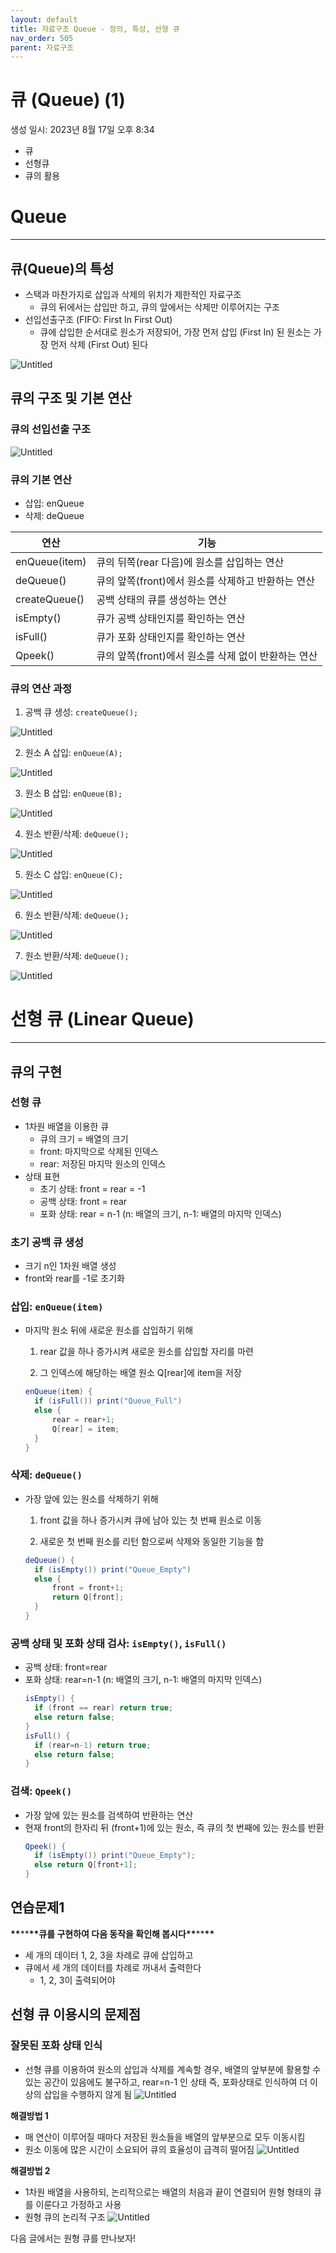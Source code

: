 ```yaml
---
layout: default
title: 자료구조 Queue - 정의, 특성, 선형 큐
nav_order: 505
parent: 자료구조
---
```


# 큐 (Queue) (1)

생성 일시: 2023년 8월 17일 오후 8:34

- 큐
- 선형큐
- 큐의 활용

# Queue

---

## 큐(Queue)의 특성

- 스택과 마찬가지로 삽입과 삭제의 위치가 제한적인 자료구조
  - 큐의 뒤에서는 삽입만 하고, 큐의 앞에서는 삭제만 이루어지는 구조
- 선입선출구조 (FIFO: First In First Out)
  - 큐에 삽입한 순서대로 원소가 저장되어, 가장 먼저 삽입 (First In) 된 원소는 가장 먼저 삭제 (First Out) 된다

![Untitled](https://img1.daumcdn.net/thumb/R1280x0/?scode=mtistory2&fname=https%3A%2F%2Fblog.kakaocdn.net%2Fdn%2FbYg3WM%2FbtsteRurR9Y%2Fi63jn3oVQoFaadabo1erxK%2Fimg.png)

## 큐의 구조 및 기본 연산

### 큐의 선입선출 구조

![Untitled](https://img1.daumcdn.net/thumb/R1280x0/?scode=mtistory2&fname=https%3A%2F%2Fblog.kakaocdn.net%2Fdn%2FPx8kT%2FbtstkUjmfC9%2FahW3P1BsLNeQimZKskWKp1%2Fimg.png)

### 큐의 기본 연산

- 삽입: enQueue
- 삭제: deQueue

| 연산          | 기능                                                |
| ------------- | --------------------------------------------------- |
| enQueue(item) | 큐의 뒤쪽(rear 다음)에 원소를 삽입하는 연산         |
| deQueue()     | 큐의 앞쪽(front)에서 원소를 삭제하고 반환하는 연산  |
| createQueue() | 공백 상태의 큐를 생성하는 연산                      |
| isEmpty()     | 큐가 공백 상태인지를 확인하는 연산                  |
| isFull()      | 큐가 포화 상태인지를 확인하는 연산                  |
| Qpeek()       | 큐의 앞쪽(front)에서 원소를 삭제 없이 반환하는 연산 |

### 큐의 연산 과정

1. 공백 큐 생성: `createQueue();`

![Untitled](https://img1.daumcdn.net/thumb/R1280x0/?scode=mtistory2&fname=https%3A%2F%2Fblog.kakaocdn.net%2Fdn%2FbM96vq%2Fbtss9hniCOz%2FEwxJeRlC0cc19f1LVoUYtk%2Fimg.png)

2. 원소 A 삽입: `enQueue(A);`

![Untitled](https://img1.daumcdn.net/thumb/R1280x0/?scode=mtistory2&fname=https%3A%2F%2Fblog.kakaocdn.net%2Fdn%2FcvvBj2%2Fbtstk6cRKmi%2FErFX9JEkzmMKEwRKBiXIek%2Fimg.png)

3. 원소 B 삽입: `enQueue(B);`

![Untitled](https://img1.daumcdn.net/thumb/R1280x0/?scode=mtistory2&fname=https%3A%2F%2Fblog.kakaocdn.net%2Fdn%2F6rE6w%2FbtstfPbU8po%2FytPeQyi47JpkKKs1xXuDrk%2Fimg.png)

4. 원소 반환/삭제: `deQueue();`

![Untitled](https://img1.daumcdn.net/thumb/R1280x0/?scode=mtistory2&fname=https%3A%2F%2Fblog.kakaocdn.net%2Fdn%2FbuYFt5%2FbtstfTk55qM%2FqAJsDTF0LX3mfSxlXdOfrk%2Fimg.png)

5. 원소 C 삽입: `enQueue(C);`

![Untitled](https://img1.daumcdn.net/thumb/R1280x0/?scode=mtistory2&fname=https%3A%2F%2Fblog.kakaocdn.net%2Fdn%2FD1w3Q%2Fbtss9CEQW92%2Foqcaou9V6MVgeRgEoewsJK%2Fimg.png)

6. 원소 반환/삭제: `deQueue();`

![Untitled](https://img1.daumcdn.net/thumb/R1280x0/?scode=mtistory2&fname=https%3A%2F%2Fblog.kakaocdn.net%2Fdn%2FyKxNG%2FbtsteSNDMXE%2FNTvbxYV3gTtFta3Dkwxfu0%2Fimg.png)

7. 원소 반환/삭제: `deQueue();`

![Untitled](https://img1.daumcdn.net/thumb/R1280x0/?scode=mtistory2&fname=https%3A%2F%2Fblog.kakaocdn.net%2Fdn%2Fdu5ONu%2FbtsteQI3jeM%2FZFBsr28NKc9CbMFZEQEck1%2Fimg.png)

# 선형 큐 (Linear Queue)

---

## 큐의 구현

### 선형 큐

- 1차원 배열을 이용한 큐
  - 큐의 크기 = 배열의 크기
  - front: 마지막으로 삭제된 인덱스
  - rear: 저장된 마지막 원소의 인덱스
- 상태 표현
  - 초기 상태: front = rear = -1
  - 공백 상태: front = rear
  - 포화 상태: rear = n-1 (n: 배열의 크기, n-1: 배열의 마지막 인덱스)

### 초기 공백 큐 생성

- 크기 n인 1차원 배열 생성
- front와 rear를 -1로 초기화

### 삽입: `enQueue(item)`

- 마지막 원소 뒤에 새로운 원소를 삽입하기 위해

  1. rear 값을 하나 증가시켜 새로운 원소를 삽입할 자리를 마련

  2. 그 인덱스에 해당하는 배열 원소 Q[rear]에 item을 저장

  ```java
  enQueue(item) {
  	if (isFull()) print("Queue_Full")
  	else {
  		rear = rear+1;
  		Q[rear] = item;
  	}
  }
  ```

### 삭제: `deQueue()`

- 가장 앞에 있는 원소를 삭제하기 위해

  1. front 값을 하나 증가시켜 큐에 남아 있는 첫 번째 원소로 이동

  2. 새로운 첫 번째 원소를 리턴 함으로써 삭제와 동일한 기능을 함

  ```java
  deQueue() {
  	if (isEmpty()) print("Queue_Empty")
  	else {
  		front = front+1;
  		return Q[front];
  	}
  }
  ```

### 공백 상태 및 포화 상태 검사: `isEmpty()`, `isFull()`

- 공백 상태: front=rear
- 포화 상태: rear=n-1 (n: 배열의 크기, n-1: 배열의 마지막 인덱스)
  ```java
  isEmpty() {
  	if (front == rear) return true;
  	else return false;
  }
  isFull() {
  	if (rear=n-1) return true;
  	else return false;
  }
  ```

### 검색: `Qpeek()`

- 가장 앞에 있는 원소를 검색하여 반환하는 연산
- 현재 front의 한자리 뒤 (front+1)에 있는 원소, 즉 큐의 첫 번째에 있는 원소를 반환
  ```java
  Qpeek() {
  	if (isEmpty()) print("Queue_Empty");
  	else return Q[front+1];
  }
  ```

## 연습문제1

**************************\*\***************************\*\***************************\*\***************************큐를 구현하여 다음 동작을 확인해 봅시다**************************\*\***************************\*\***************************\*\***************************

- 세 개의 데이터 1, 2, 3을 차례로 큐에 삽입하고
- 큐에서 세 개의 데이터를 차례로 꺼내서 출력한다
  - 1, 2, 3이 출력되어야

## 선형 큐 이용시의 문제점

### 잘못된 포화 상태 인식

- 선형 큐를 이용하여 원소의 삽입과 삭제를 계속할 경우, 배열의 앞부분에 활용할 수 있는 공간이 있음에도 불구하고, rear=n-1 인 상태 즉, 포화상태로 인식하여 더 이상의 삽입을 수행하지 않게 됨
  ![Untitled](https://img1.daumcdn.net/thumb/R1280x0/?scode=mtistory2&fname=https%3A%2F%2Fblog.kakaocdn.net%2Fdn%2FVl7GG%2FbtstghlUdJA%2FQIAzKzfFN6eNLKv841Yy30%2Fimg.png)

**해결방법 1**

- 매 연산이 이루어질 때마다 저장된 원소들을 배열의 앞부분으로 모두 이동시킴
- 원소 이동에 많은 시간이 소요되어 큐의 효율성이 급격히 떨어짐
  ![Untitled](https://img1.daumcdn.net/thumb/R1280x0/?scode=mtistory2&fname=https%3A%2F%2Fblog.kakaocdn.net%2Fdn%2FvAZ4h%2Fbtss9lb6WaH%2FxAEd1EHxRE7MqIXKLVmiX0%2Fimg.png)

**해결방법 2**

- 1차원 배열을 사용하되, 논리적으로는 배열의 처음과 끝이 연결되어 원형 형태의 큐를 이룬다고 가정하고 사용
- 원형 큐의 논리적 구조
  ![Untitled](https://img1.daumcdn.net/thumb/R1280x0/?scode=mtistory2&fname=https%3A%2F%2Fblog.kakaocdn.net%2Fdn%2F7c0B1%2FbtstfSfo0nZ%2FFVjI3jDU95zc1Hk4GLM641%2Fimg.png)

다음 글에서는 원형 큐를 만나보자!
